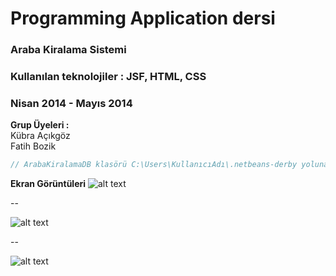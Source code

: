 # Programming Application dersi
### Araba Kiralama Sistemi
### Kullanılan teknolojiler : JSF, HTML, CSS 
### Nisan 2014 - Mayıs 2014

**Grup Üyeleri :** <br/>
Kübra Açıkgöz <br/>
Fatih Bozik

 ```java
 // ArabaKiralamaDB klasörü C:\Users\KullanıcıAdı\.netbeans-derby yoluna kopyalanacak.
  ```

**Ekran Görüntüleri**
![alt text](https://fatihbozik.files.wordpress.com/2015/02/resim19.png)

--

![alt text](https://fatihbozik.files.wordpress.com/2015/02/resim20.png)

--

![alt text](https://fatihbozik.files.wordpress.com/2015/02/resim21.png)




